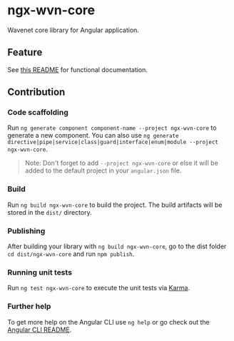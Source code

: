 # ngx-wvn-core
Wavenet core library for Angular application.

## Feature
See [this README](projects/ngx-wvn-core/README.md) for functional documentation.

## Contribution
### Code scaffolding

Run `ng generate component component-name --project ngx-wvn-core` to generate a new component. You can also use `ng generate directive|pipe|service|class|guard|interface|enum|module --project ngx-wvn-core`.
> Note: Don't forget to add `--project ngx-wvn-core` or else it will be added to the default project in your `angular.json` file. 

### Build

Run `ng build ngx-wvn-core` to build the project. The build artifacts will be stored in the `dist/` directory.

### Publishing

After building your library with `ng build ngx-wvn-core`, go to the dist folder `cd dist/ngx-wvn-core` and run `npm publish`.

### Running unit tests

Run `ng test ngx-wvn-core` to execute the unit tests via [Karma](https://karma-runner.github.io).

### Further help

To get more help on the Angular CLI use `ng help` or go check out the [Angular CLI README](https://github.com/angular/angular-cli/blob/master/README.md).
